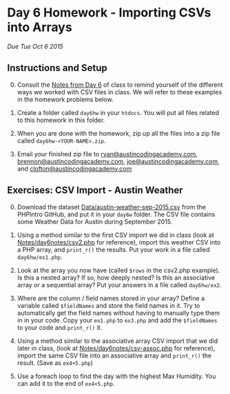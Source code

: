 Day 6 Homework - Importing CSVs into Arrays
===========================================
*Due Tue Oct 6 2015*


Instructions and Setup
----------------------

0. Consult the [Notes from Day 6](/Lessons/day6notes) of class to remind yourself of the different ways we worked with CSV files in class. We will refer to these examples in the homework problems below.

1. Create a folder called `day6hw` in your `htdocs`.  You will put all files related to this homework in this folder.

2. When you are done with the homework, zip up all the files into a zip file called `day6hw-<YOUR-NAME>.zip`.

3. Email your finished zip file to [ryan@austincodingacademy.com](mailto:ryan@austincodingacademy.com), [brennon@austincodingacademy.com](mailto:brennon@austincodingacademy.com), [joe@austincodingacademy.com](mailto:joe@austincodingacademy.com), and [clofton@austincodingacademy.com](mailto:clofton@austincodingacademy.com)



Exercises: CSV Import - Austin Weather
--------------------------------------

0. Download the dataset [Data/austin-weather-sep-2015.csv](https://raw.githubusercontent.com/AustinCodingAcademy/PHPIntro/master/Data/austin-weather-sep-2015.csv) from the PHPIntro GitHub, and put it in your `day6w` folder.  The CSV file contains some Weather Data for Austin during September 2015.

1. Using a method similar to the first CSV import we did in class (look at [Notes/day6notes/csv2.php](/Notes/day6notes/csv2.php) for reference), import this weather CSV into a PHP array, and `print_r()` the results.  Put your work in a file called `day6hw/ex1.php`.

2. Look at the array you now have (called `$rows` in the csv2.php example).  Is this a nested array?  If so, how deeply nested?  Is this an associative array or a sequential array?  Put your answers in a file called `day6hw/ex2`.

3. Where are the column / field names stored in your array?  Define a variable called `$fieldNames` and store the field names in it.  Try to automatically get the field names without having to manually type them in in your code.  Copy your `ex1.php` to `ex3.php` and add the `$fieldNames` to your code and `print_r()` it.

4. Using a method similar to the associative array CSV import that we did later in class, (look at [Notes/day6notes/csv-assoc.php](/Notes/day6notes/csv-assoc.php) for reference), import the same CSV file into an associative array and `print_r()` the result.  (Save as `ex4+5.php`)

5. Use a foreach loop to find the day with the highest Max Humidity.  You can add it to the end of `ex4+5.php`.


